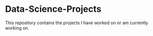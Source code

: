# Data-Science-Projects

This repository contains the projects I have worked on or am currently working on.

